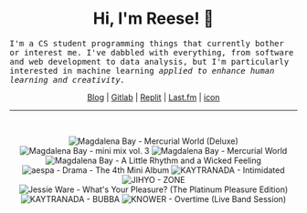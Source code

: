 <h1 align="center">Hi, I'm Reese! 👋</h1>

<p><samp>I'm a CS student programming things that currently bother or interest me. I've dabbled with everything, from software and web development to data analysis, but I'm particularly interested in machine learning <i>applied to enhance human learning and creativity.</i></p></samp>

<p align="center">
 <a href="https://renys.dev">Blog</a> | <a href="https://gitlab.com/renys">Gitlab</a> | <a href="https://replit.com/@renys">Replit</a> | <a href="https://last.fm/user/emperte">Last.fm</a> | <a href="https://picrew.me/en/image_maker/2243240">icon</a>
</p>

<hr class="dotted">
<br>
<!-- lastfm -->
<p align="center"><img src="https://lastfm.freetls.fastly.net/i/u/64s/78f9e53f5054737cc192e73dd7f751a5.jpg" title="Magdalena Bay - Mercurial World (Deluxe)"> <img src="https://lastfm.freetls.fastly.net/i/u/64s/c4407904c1910709ca094a4d18dc2e7b.jpg" title="Magdalena Bay - mini mix vol. 3"> <img src="https://lastfm.freetls.fastly.net/i/u/64s/c1b18f7dd5f2b262a96288bfa2330ad2.jpg" title="Magdalena Bay - Mercurial World"> <img src="https://lastfm.freetls.fastly.net/i/u/64s/9322717e6a4cd9fa1fc0ddaf6cc69b58.jpg" title="Magdalena Bay - A Little Rhythm and a Wicked Feeling"> <img src="https://lastfm.freetls.fastly.net/i/u/64s/07bc2400d02a125e7b1ef0858ca57d71.jpg" title="aespa - Drama - The 4th Mini Album"> <img src="https://lastfm.freetls.fastly.net/i/u/64s/d317f679ea58e362320c1ecbbaebdb60.jpg" title="KAYTRANADA - Intimidated"> <img src="https://lastfm.freetls.fastly.net/i/u/64s/4538f25af4673831e7e85ace46fc0af0.jpg" title="JIHYO - ZONE"> <img src="https://lastfm.freetls.fastly.net/i/u/64s/86e165926623af0b9c45ea8b58fb5efc.jpg" title="Jessie Ware - What's Your Pleasure? (The Platinum Pleasure Edition)"> <img src="https://lastfm.freetls.fastly.net/i/u/64s/055bc8d6ad0d1458cc4461bdc9ff7fea.jpg" title="KAYTRANADA - BUBBA"> <img src="https://lastfm.freetls.fastly.net/i/u/64s/70610767148487ea2e69434abd72bd6a.jpg" title="KNOWER - Overtime (Live Band Session)"> </p>
